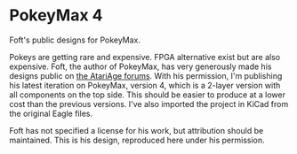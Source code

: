 # PokeyMax 4

Foft's public designs for PokeyMax.

Pokeys are getting rare and expensive. FPGA alternative exist but are also expensive. Foft, the author of PokeyMax, has very generously made his designs public on [the AtariAge forums](https://forums.atariage.com/topic/362961-regular-pokey-in-fpga/).
With his permission, I'm publishing his latest iteration on PokeyMax, version 4, which is a 2-layer version with all components on the top side. This should be easier to produce at a lower cost than the previous versions. I've also imported the project in KiCad from the original Eagle files.

Foft has not specified a license for his work, but attribution should be maintained. This is his design, reproduced here under his permission.
